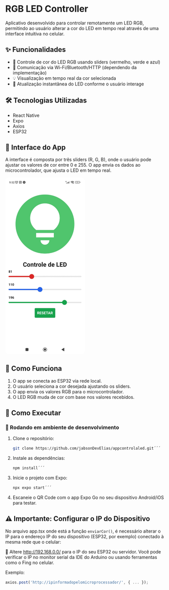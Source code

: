 # RGB LED Controller

Aplicativo desenvolvido para controlar remotamente um LED RGB, permitindo ao usuário alterar a cor do LED em tempo real através de uma interface intuitiva no celular.

## ✨ Funcionalidades

- 🎨 Controle de cor do LED RGB usando sliders (vermelho, verde e azul)
- 📡 Comunicação via Wi-Fi/Bluetooth/HTTP (dependendo da implementação)
- 💡 Visualização em tempo real da cor selecionada
- 🔄 Atualização instantânea do LED conforme o usuário interage

## 🛠️ Tecnologias Utilizadas

- React Native
- Expo
- Axios
- ESP32

## 📱 Interface do App

A interface é composta por três sliders (R, G, B), onde o usuário pode ajustar os valores de cor entre 0 e 255. O app envia os dados ao microcontrolador, que ajusta o LED em tempo real.

<img src="galeria/01.jpeg" alt="Interface do App" width="250" style="border-radius:10px"/>


## 📡 Como Funciona

1. O app se conecta ao ESP32 via rede local.
2. O usuário seleciona a cor desejada ajustando os sliders.
3. O app envia os valores RGB para o microcontrolador.
4. O LED RGB muda de cor com base nos valores recebidos.

## 🚀 Como Executar

### 🔧 Rodando em ambiente de desenvolvimento

1. Clone o repositório:
   ```bash
   git clone https://github.com/jabsonDevElias/appcontrolaled.git´´´
2. Instale as dependências:
   ```bash
   npm install´´´
3. Inicie o projeto com Expo:
   ```bash
   npx expo start´´´

4. Escaneie o QR Code com o app Expo Go no seu dispositivo Android/iOS para testar.

## ⚠️ Importante: Configurar o IP do Dispositivo

No arquivo app.tsx onde está a função `enviarCor()`, é necessário alterar o IP para o endereço IP do seu dispositivo (ESP32, por exemplo) conectado à mesma rede que o celular:

🔁 Altere http://192.168.0.0/ para o IP do seu ESP32 ou servidor.
Você pode verificar o IP no monitor serial da IDE do Arduino ou usando ferramentas como o Fing no celular.

Exemplo:
```js
axios.post('http://ipinformadopelomicroprocessador/', { ... });














